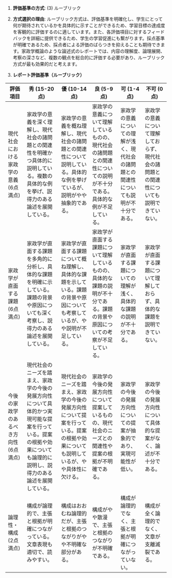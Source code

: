 1. **評価基準の方式**: (3) ルーブリック

2. **方式選択の理由**: ルーブリック方式は、評価基準を明確化し、学生にとって何が期待されているかを具体的に示すことができるため、学習目標の達成度を客観的に評価するのに適しています。また、各評価項目に対するフィードバックを詳細に提供できるため、学生の学習促進にも繋がります。採点基準が明確であるため、採点者による評価のばらつきを抑えることも期待できます。家政学概論のような論述式のレポートでは、内容の理解度、論理展開、考察の深さなど、複数の観点を総合的に評価する必要があり、ルーブリック方式が最も効果的だと考えます。

3. **レポート評価基準（ルーブリック）**

| 評価項目 | 秀 (15-20点) | 優 (10-14点) | 良 (5-9点) | 可 (1-4点) | 不可 (0点) |
|---|---|---|---|---|---|
| 現代社会における家政学の意義 (6点満点) | 家政学の意義を深く理解し、現代社会の諸問題との関連性を明確かつ具体的に説明している。複数の具体的な例を挙げ、説得力のある論述を展開している。 | 家政学の意義を概ね理解し、現代社会の諸問題との関連性について説明している。具体的な例を挙げているが、説明がやや抽象的である。 | 家政学の意義について理解しているものの、現代社会の諸問題との関連性についての説明が不十分である。具体的な例が不足している。 | 家政学の意義についての理解が浅く、現代社会の諸問題との関連性についても説明が不十分である。 | 家政学の意義について理解しておらず、現代社会の諸問題との関連性についても説明できていない。 |
| 家政学が直面する課題 (6点満点) | 家政学が直面する課題を多角的に分析し、具体的な課題を明確に示している。課題の背景や原因についても深く考察し、説得力のある論述を展開している。 | 家政学が直面する課題について概ね理解し、具体的な課題を示している。課題の背景や原因についても考察しているが、やや説明が不足している。 | 家政学が直面する課題について理解しているものの、具体的な課題の説明が不十分である。課題の背景や原因についての考察が不足している。 | 家政学が直面する課題についての理解が浅く、具体的な課題の説明が不十分である。 | 家政学が直面する課題について理解しておらず、具体的な課題を説明できていない。 |
| 今後の家政学のあるべき方向性 (6点満点) | 現代社会のニーズを踏まえ、家政学の今後の発展方向性について具体的かつ実現可能な提案を行っている。提案の根拠や効果についても論理的に説明し、説得力のある論述を展開している。 | 現代社会のニーズを踏まえ、家政学の今後の発展方向性について提案を行っている。提案の根拠や効果についても説明しているが、やや具体性に欠ける。 | 家政学の今後の発展方向性について提案しているものの、現代社会のニーズとの関連性や提案の根拠が不明確である。 | 家政学の今後の発展方向性についての提案が抽象的であり、実現可能性が低い。 | 家政学の今後の発展方向性について具体的な提案がなく、論述が不十分である。 |
| 論理性・構成 (2点満点) | 構成が論理的で、主張と根拠が明確につながっている。文章表現も適切で、読みやすい。 | 構成はおおむね論理的だが、主張と根拠のつながりがやや不明確な部分がある。 | 構成がやや散漫で、主張と根拠のつながりが不明確である。 | 構成が論理的でなく、主張と根拠が明確につながっていない。 | 構成が全く論理的でなく、文章が支離滅裂である。 |
